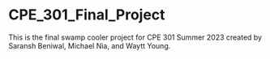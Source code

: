 # CPE_301_Final_Project

This is the final swamp cooler project for CPE 301 Summer 2023 created by Saransh Beniwal, Michael Nia, and Waytt Young.
